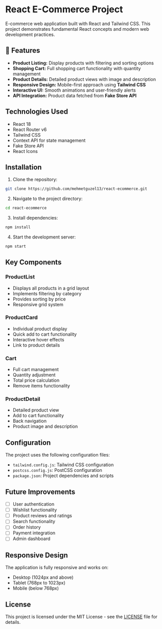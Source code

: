 # React E-Commerce Project

E-commerce web application built with React and Tailwind CSS. This project demonstrates fundamental React concepts and modern web development practices.

## 🚀 Features

- **Product Listing:** Display products with filtering and sorting options
- **Shopping Cart:** Full shopping cart functionality with quantity management
- **Product Details:** Detailed product views with image and description
- **Responsive Design:** Mobile-first approach using **Tailwind CSS**
- **Interactive UI:** Smooth animations and user-friendly alerts
- **API Integration:** Product data fetched from **Fake Store API**

## Technologies Used
- React 18
- React Router v6
- Tailwind CSS
- Context API for state management
- Fake Store API
- React Icons

## Installation

1. Clone the repository:
```bash
git clone https://github.com/mehmetguzel13/react-ecommerce.git
```

2. Navigate to the project directory:
```bash
cd react-ecommerce
```

3. Install dependencies:
```bash
npm install
```

4. Start the development server:
```bash
npm start
```

## Key Components

### ProductList
- Displays all products in a grid layout
- Implements filtering by category
- Provides sorting by price
- Responsive grid system

### ProductCard
- Individual product display
- Quick add to cart functionality
- Interactive hover effects
- Link to product details

### Cart
- Full cart management
- Quantity adjustment
- Total price calculation
- Remove items functionality

### ProductDetail
- Detailed product view
- Add to cart functionality
- Back navigation
- Product image and description

## Configuration

The project uses the following configuration files:

- `tailwind.config.js`: Tailwind CSS configuration
- `postcss.config.js`: PostCSS configuration
- `package.json`: Project dependencies and scripts

## Future Improvements

- [ ] User authentication
- [ ] Wishlist functionality
- [ ] Product reviews and ratings
- [ ] Search functionality
- [ ] Order history
- [ ] Payment integration
- [ ] Admin dashboard

## Responsive Design

The application is fully responsive and works on:
- Desktop (1024px and above)
- Tablet (768px to 1023px)
- Mobile (below 768px)

## License

This project is licensed under the MIT License - see the [LICENSE](LICENSE) file for details.
